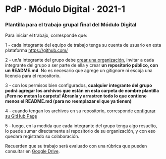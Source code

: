 # PdP · Módulo Digital · 2021-1

### Plantilla para el trabajo grupal final del Módulo Digital

Para iniciar el trabajo, corresponde que:

1 - cada integrante del equipo de trabajo tenga su cuenta de usuario en esta plataforma https://github.com/

2 - un/a integrante del grupo debe [crear una organización](https://git-scm.com/book/es/v2/GitHub-Gesti%C3%B3n-de-una-organizaci%C3%B3n), invitar a cada integrante del grupo a ser parte de ella y crear **un repositorio público, con un README.md**. No es necesario que agrege un gitignore ni escoja una licencia para el repositorio.

3 - con los permisos bien configurados, **cualquier integrante del grupo podrá agregar los archivos que están en esta carpeta de nombre plantilla ¡Pero no metan la carpeta! Ábranla y arrastren todo lo que contiene menos el README.md (para no reemplazar el que ya tienen)**

4 - cuando tengan los archivos en su repositorio, corresponde [configurar su GitHub Page](https://docs.github.com/en/pages/getting-started-with-github-pages/creating-a-github-pages-site#creating-your-site)

5 - luego, en la medida que cada integrante del grupo tenga algo resuelto, lo puede sumar directamente al repositorio de su organización, y con eso quedará registrado su colaboración.

Recuerden que su trabajo será evaluado con una rúbrica que pueden consultar en [Google Drive](https://docs.google.com/spreadsheets/d/1syeC8V3ej8MmKgB1F4mXcNk7yjakgOjMSv8cVh6qeO8/edit?usp=sharing).
